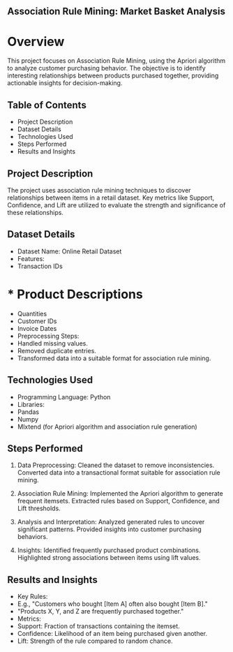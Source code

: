 ## Association Rule Mining: Market Basket Analysis
# Overview
This project focuses on Association Rule Mining, using the Apriori algorithm to analyze customer purchasing behavior. The objective is to identify interesting relationships between products purchased together, providing actionable insights for decision-making.

## Table of Contents
* Project Description
* Dataset Details
* Technologies Used
* Steps Performed
* Results and Insights

## Project Description
The project uses association rule mining techniques to discover relationships between items in a retail dataset. Key metrics like Support, Confidence, and Lift are utilized to evaluate the strength and significance of these relationships.

## Dataset Details
* Dataset Name: Online Retail Dataset
* Features:
* Transaction IDs
# * Product Descriptions
* Quantities
* Customer IDs
* Invoice Dates
* Preprocessing Steps:
* Handled missing values.
* Removed duplicate entries.
* Transformed data into a suitable format for association rule mining.

## Technologies Used
* Programming Language: Python
* Libraries:
* Pandas
* Numpy
* Mlxtend (for Apriori algorithm and association rule generation)

## Steps Performed
1. Data Preprocessing:
Cleaned the dataset to remove inconsistencies.
Converted data into a transactional format suitable for association rule mining.

2. Association Rule Mining:
Implemented the Apriori algorithm to generate frequent itemsets.
Extracted rules based on Support, Confidence, and Lift thresholds.

3. Analysis and Interpretation:
Analyzed generated rules to uncover significant patterns.
Provided insights into customer purchasing behaviors.

4. Insights:
Identified frequently purchased product combinations.
Highlighted strong associations between items using lift values.

## Results and Insights
* Key Rules:
* E.g., "Customers who bought [Item A] often also bought [Item B]."
* "Products X, Y, and Z are frequently purchased together."
* Metrics:
* Support: Fraction of transactions containing the itemset.
* Confidence: Likelihood of an item being purchased given another.
* Lift: Strength of the rule compared to random chance.
